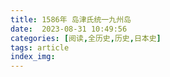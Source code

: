 ```yaml
---
title: 1586年 岛津氏统一九州岛
date:  2023-08-31 10:49:56
categories: [阅读,全历史,历史,日本史]
tags: article
index_img: 
---
```


